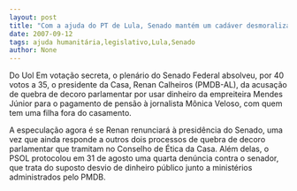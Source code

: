 ```yaml
---
layout: post
title: "Com a ajuda do PT de Lula, Senado mantém um cadáver desmoralizado no Legislativo "
date: 2007-09-12
tags: ajuda humanitária,legislativo,Lula,Senado
author: None
---
```

Do Uol
Em vota&ccedil;&atilde;o secreta, o plen&aacute;rio do Senado Federal absolveu, por 40 votos a 35, o presidente da Casa, Renan Calheiros (PMDB-AL), da acusa&ccedil;&atilde;o de quebra de decoro parlamentar por usar dinheiro da empreiteira Mendes J&uacute;nior para o pagamento de pens&atilde;o &agrave; jornalista M&ocirc;nica Veloso, com quem tem uma filha fora do casamento.

A especula&ccedil;&atilde;o agora &eacute; se Renan renunciar&aacute; &agrave; presid&ecirc;ncia do Senado, uma vez que ainda responde a outros dois processos de quebra de decoro parlamentar que tramitam no Conselho de &Eacute;tica da Casa. Al&eacute;m delas, o PSOL protocolou em 31 de agosto uma quarta den&uacute;ncia contra o senador, que trata do suposto desvio de dinheiro p&uacute;blico junto a minist&eacute;rios administrados pelo PMDB.

 